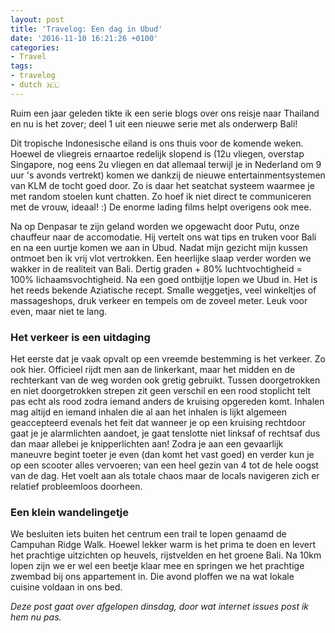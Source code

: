```yaml
---
layout: post
title: 'Travelog: Een dag in Ubud'
date: '2016-11-10 16:21:26 +0100'
categories:
- Travel
tags:
- travelog
- dutch 🇳🇱
---
```


Ruim een jaar geleden tikte ik een serie blogs over ons reisje naar Thailand en nu is het zover; deel 1 uit een nieuwe serie met als onderwerp Bali!

Dit tropische Indonesische eiland is ons thuis voor de komende weken. Hoewel de vliegreis ernaartoe redelijk slopend is (12u vliegen, overstap Singapore, nog eens 2u vliegen en dat allemaal terwijl je in Nederland om 9 uur 's avonds vertrekt) komen we dankzij de nieuwe entertainmentsystemen van KLM de tocht goed door. Zo is daar het seatchat systeem waarmee je met random stoelen kunt chatten. Zo hoef ik niet direct te communiceren met de vrouw, ideaal! :) De enorme lading films helpt overigens ook mee.

Na op Denpasar te zijn geland worden we opgewacht door Putu, onze chauffeur naar de accomodatie. Hij vertelt ons wat tips en truken voor Bali en na een uurtje komen we aan in Ubud. Nadat mijn gezicht mijn kussen ontmoet ben ik vrij vlot vertrokken. Een heerlijke slaap verder worden we wakker in de realiteit van Bali. Dertig graden + 80% luchtvochtigheid = 100% lichaamsvochtigheid. Na een goed ontbijtje lopen we Ubud in. Het is het reeds bekende Aziatische recept. Smalle weggetjes, veel winkeltjes of massageshops, druk verkeer en tempels om de zoveel meter. Leuk voor even, maar niet te lang.

### Het verkeer is een uitdaging

Het eerste dat je vaak opvalt op een vreemde bestemming is het verkeer. Zo ook hier. Officieel rijdt men aan de linkerkant, maar het midden en de rechterkant van de weg worden ook gretig gebruikt. Tussen doorgetrokken en niet doorgetrokken strepen zit geen verschil en een rood stoplicht telt pas echt als rood zodra iemand anders de kruising opgereden komt. Inhalen mag altijd en iemand inhalen die al aan het inhalen is lijkt algemeen geaccepteerd evenals het feit dat wanneer je op een kruising rechtdoor gaat je je alarmlichten aandoet, je gaat tenslotte niet linksaf of rechtsaf dus dan maar allebei je knipperlichten aan! Zodra je aan een gevaarlijk maneuvre begint toeter je even (dan komt het vast goed) en verder kun je op een scooter alles vervoeren; van een heel gezin van 4 tot de hele oogst van de dag. Het voelt aan als totale chaos maar de locals navigeren zich er relatief probleemloos doorheen.

### Een klein wandelingetje

We besluiten iets buiten het centrum een trail te lopen genaamd de Campuhan Ridge Walk. Hoewel lekker warm is het prima te doen en levert het prachtige uitzichten op heuvels, rijstvelden en het groene Bali. Na 10km lopen zijn we er wel een beetje klaar mee en springen we het prachtige zwembad bij ons appartement in. Die avond ploffen we na wat lokale cuisine voldaan in ons bed.

*Deze post gaat over afgelopen dinsdag, door wat internet issues post ik hem nu pas.*
